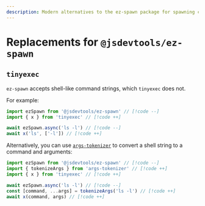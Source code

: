 ```yaml
---
description: Modern alternatives to the ez-spawn package for spawning child processes
---
```


# Replacements for `@jsdevtools/ez-spawn`

## `tinyexec`

`ez-spawn` accepts shell-like command strings, which `tinyexec` does not.

For example:

```ts
import ezSpawn from '@jsdevtools/ez-spawn' // [!code --]
import { x } from 'tinyexec' // [!code ++]

await ezSpawn.async('ls -l') // [!code --]
await x('ls', ['-l']) // [!code ++]
```

Alternatively, you can use [`args-tokenizer`](https://github.com/TrySound/args-tokenizer/) to convert a shell string to a command and arguments:

```ts
import ezSpawn from '@jsdevtools/ez-spawn' // [!code --]
import { tokenizeArgs } from 'args-tokenizer' // [!code ++]
import { x } from 'tinyexec' // [!code ++]

await ezSpawn.async('ls -l') // [!code --]
const [command, ...args] = tokenizeArgs('ls -l') // [!code ++]
await x(command, args) // [!code ++]
```

